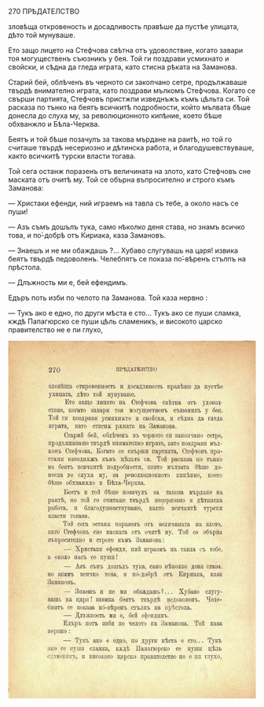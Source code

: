 ﻿270	ПРѢДАТЕЛСТВО

зловѣща откровеность и досадливость правѣше да пустѣе улицата, дѣто той мунуваше.

Ето защо лицето на Стефчова свѣтна отъ удоволствие, когато завари тоя могущественъ съюзникъ у бея. Той ги поздрави усмихнато и свойски, и сѣдна да гледа играта, като стисна рѣката на Заманова.

Старий бей, облѣченъ въ черното си закопчано сетре, продължаваше твърдѣ внимателно играта, като поздрави мълкомъ Стефчова. Когато се свърши партията, Стефчовъ пристжпи изведнъжъ къмъ цѣльта си. Той расказа по тънко на беятъ всичкитѣ подробности, който мълвата бѣше донесла до слуха му, за революционното кипѣние, което бѣше обхванжло и Бѣла-Черква.

Беятъ и той бѣше позачулъ за такова мърдане на раитѣ, но той го считаше твърдѣ несериозно и дѣтинска работа, и благодушевствуваше, както всичкитѣ турски власти тогава.

Той сега останж поразенъ отъ величината на злото, като Стефчовъ сне маската отъ очитѣ му. Той се обърна въпросително и строго къмъ Заманова:

— Христаки ефенди, ний играемъ на тавла съ тебе, а около насъ се пуши!

— Азъ съмъ дошълъ тука, само нѣколко деня става, но знамъ всичко това, и по́-добрѣ отъ Кириака, каза Замановъ.

— Знаешъ и не ми обаждашь ?... Хубаво слугувашь на царя! извика беятъ твърдѣ педоволенъ. Челебпятъ се показа по́-вѣренъ стълпъ на прѣстола.

— Длъжность ми е, бей ефендимъ.

Едъръ поть изби по челото па Заманова. Той каза нервно :

— Тукъ ако е едно, по други мѣста е сто... Тукъ ако се пуши сламка, кждѣ Папагюрско се пуши цѣль сламеникъ, и високото царско правителство не е пи глухо,

![original](../images/305.jpg)

